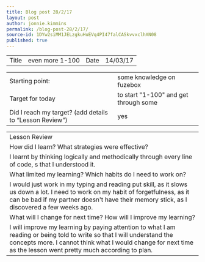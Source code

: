 ```yaml
---
title: Blog post 28/2/17
layout: post
author: jonnie.kimmins
permalink: /blog-post-28/2/17/
source-id: 1DYw2siMM1JELzgkuHuEVq4PI47falCASkvvxclhXN08
published: true
---
```

<table>
  <tr>
    <td>Title</td>
    <td>even more 1-100</td>
    <td>Date</td>
    <td>14/03/17</td>
  </tr>
</table>


<table>
  <tr>
    <td>Starting point:</td>
    <td>some knowledge on fuzebox</td>
  </tr>
  <tr>
    <td>Target for today</td>
    <td>to start "1-100" and get through some</td>
  </tr>
  <tr>
    <td>Did I reach my target? 
(add details to “Lesson Review”)</td>
    <td> yes</td>
  </tr>
</table>


<table>
  <tr>
    <td>Lesson Review</td>
  </tr>
  <tr>
    <td>How did I learn? What strategies were effective? </td>
  </tr>
  <tr>
    <td>I learnt by thinking logically and methodically through every line of code, s that I understood it.</td>
  </tr>
  <tr>
    <td>What limited my learning? Which habits do I need to work on? </td>
  </tr>
  <tr>
    <td>I would just work in my typing and reading put skill, as it slows us down a lot. I need to work on my habit of forgetfulness, as it can be bad if my partner doesn't have their memory stick, as I discovered a few weeks ago. </td>
  </tr>
  <tr>
    <td>What will I change for next time? How will I improve my learning?</td>
  </tr>
  <tr>
    <td>I will improve my learning by paying attention to what I am reading or being told to write so that I will understand the concepts more. I cannot think what I would change for next time as the lesson went pretty much according to plan.</td>
  </tr>
</table>


